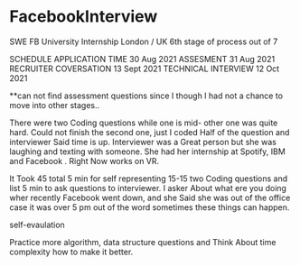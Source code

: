 # FacebookInterview

SWE FB University Internship
London / UK
6th stage of process out of 7

SCHEDULE
APPLICATION TIME 30 Aug 2021
ASSESMENT 31 Aug 2021
RECRUITER COVERSATION 13 Sept 2021
TECHNICAL INTERVIEW 12 Oct 2021

**can not find assessment questions since I though I had not a chance to move into other stages..

There were two Coding questions while one is mid- other one was quite hard. Could not finish the second one, just I coded Half of the question and interviewer Said time is up. Interviewer was a Great person but she was laughing and texting with someone. She had her internship at Spotify, IBM and Facebook . Right Now works on VR.

It Took 45 total 5 min for self representing 15-15 two Coding questions and list 5 min to ask questions to interviewer. I asker About what ere you doing wher recently Facebook went down, and she Said she was out of the office case it was over 5 pm out of the word sometimes these things can happen.


self-evaulation

Practice more algorithm, data structure questions and Think About time complexity how to make it better.
